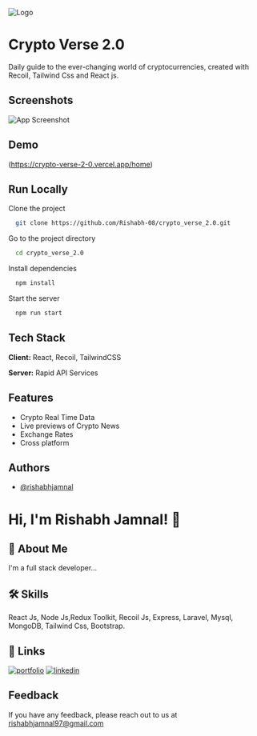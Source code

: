 ![Logo](https://crypto-verse-2-0.vercel.app/static/media/logo.2fdb51d17daeee4d7ce2.png)


# Crypto Verse 2.0

Daily guide to the ever-changing world of cryptocurrencies, created with Recoil, Tailwind Css and React js.


## Screenshots

![App Screenshot](https://github.com/Rishabh-08/crypto_verse_2.0/assets/72727933/4d90e34b-70ea-4422-ba18-964088f30bc2)


## Demo

(https://crypto-verse-2-0.vercel.app/home)


## Run Locally

Clone the project

```bash
  git clone https://github.com/Rishabh-08/crypto_verse_2.0.git
```

Go to the project directory

```bash
  cd crypto_verse_2.0
```

Install dependencies

```bash
  npm install
```

Start the server

```bash
  npm run start
```


## Tech Stack

**Client:** React, Recoil, TailwindCSS

**Server:** Rapid API Services


## Features

- Crypto Real Time Data
- Live previews of Crypto News
- Exchange Rates
- Cross platform


## Authors

- [@rishabhjamnal](https://github.com/Rishabh-08)


# Hi, I'm Rishabh Jamnal! 👋


## 🚀 About Me
I'm a full stack developer...


## 🛠 Skills
React Js, Node Js,Redux Toolkit, Recoil Js, Express, Laravel, Mysql, MongoDB,  Tailwind Css, Bootstrap.


## 🔗 Links
[![portfolio](https://img.shields.io/badge/my_portfolio-000?style=for-the-badge&logo=ko-fi&logoColor=white)](https://katherineoelsner.com/)
[![linkedin](https://img.shields.io/badge/linkedin-0A66C2?style=for-the-badge&logo=linkedin&logoColor=white)](https://www.linkedin.com/)


## Feedback

If you have any feedback, please reach out to us at rishabhjamnal97@gmail.com
